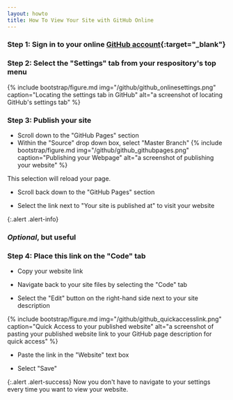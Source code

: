```yaml
---
layout: howto
title: How To View Your Site with GitHub Online
---
```


### Step 1: Sign in to your online [GitHub account](https://github.com/){:target="_blank"}

### Step 2: Select the "Settings" tab from your respository's top menu

{% include bootstrap/figure.md img="/github/github_onlinesettings.png" caption="Locating the settings tab in GitHub" alt="a screenshot of locating GitHub's settings tab" %}

### Step 3: Publish your site

- Scroll down to the "GitHub Pages" section
- Within the "Source" drop down box, select "Master Branch"
{% include bootstrap/figure.md img="/github/github_githubpages.png" caption="Publishing your Webpage" alt="a screenshot of publishing your website" %}

This selection will reload your page.

- Scroll back down to the "GitHub Pages" section

- Select the link next to "Your site is published at" to visit your website

{:.alert .alert-info}
### *Optional*, but useful

### Step 4: Place this link on the "Code" tab

- Copy your website link 

- Navigate back to your site files by selecting the "Code" tab

- Select the "Edit" button on the right-hand side next to your site description

{% include bootstrap/figure.md img="/github/github_quickaccesslink.png" caption="Quick Access to your published website" alt="a screenshot of pasting your published website link to your GitHub page description for quick access" %}

- Paste the link in the "Website" text box

- Select "Save"

{:.alert .alert-success}
Now you don't have to navigate to your settings every time you want to view your website.
